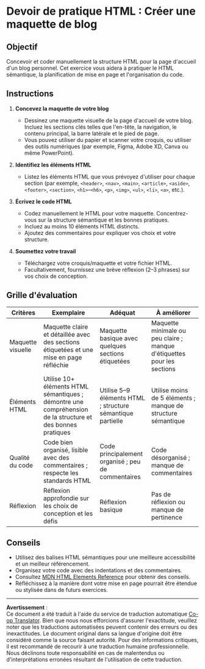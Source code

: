 <!--
CO_OP_TRANSLATOR_METADATA:
{
  "original_hash": "5a764667bbe82aa72ac0a67f4c97ff4a",
  "translation_date": "2025-10-03T08:25:47+00:00",
  "source_file": "3-terrarium/1-intro-to-html/assignment.md",
  "language_code": "fr"
}
-->
# Devoir de pratique HTML : Créer une maquette de blog

## Objectif

Concevoir et coder manuellement la structure HTML pour la page d'accueil d'un blog personnel. Cet exercice vous aidera à pratiquer le HTML sémantique, la planification de mise en page et l'organisation du code.

## Instructions

1. **Concevez la maquette de votre blog**
   - Dessinez une maquette visuelle de la page d'accueil de votre blog. Incluez les sections clés telles que l'en-tête, la navigation, le contenu principal, la barre latérale et le pied de page.
   - Vous pouvez utiliser du papier et scanner votre croquis, ou utiliser des outils numériques (par exemple, Figma, Adobe XD, Canva ou même PowerPoint).

2. **Identifiez les éléments HTML**
   - Listez les éléments HTML que vous prévoyez d'utiliser pour chaque section (par exemple, `<header>`, `<nav>`, `<main>`, `<article>`, `<aside>`, `<footer>`, `<section>`, `<h1>`–`<h6>`, `<p>`, `<img>`, `<ul>`, `<li>`, `<a>`, etc.).

3. **Écrivez le code HTML**
   - Codez manuellement le HTML pour votre maquette. Concentrez-vous sur la structure sémantique et les bonnes pratiques.
   - Incluez au moins 10 éléments HTML distincts.
   - Ajoutez des commentaires pour expliquer vos choix et votre structure.

4. **Soumettez votre travail**
   - Téléchargez votre croquis/maquette et votre fichier HTML.
   - Facultativement, fournissez une brève réflexion (2–3 phrases) sur vos choix de conception.

## Grille d'évaluation

| Critères         | Exemplaire                                                                                 | Adéquat                                                                         | À améliorer                                                                     |
|------------------|--------------------------------------------------------------------------------------------|--------------------------------------------------------------------------------|--------------------------------------------------------------------------------|
| Maquette visuelle | Maquette claire et détaillée avec des sections étiquetées et une mise en page réfléchie    | Maquette basique avec quelques sections étiquetées                             | Maquette minimale ou peu claire ; manque d'étiquettes pour les sections         |
| Éléments HTML    | Utilise 10+ éléments HTML sémantiques ; démontre une compréhension de la structure et des bonnes pratiques | Utilise 5–9 éléments HTML ; structure sémantique partielle                     | Utilise moins de 5 éléments ; manque de structure sémantique                    |
| Qualité du code  | Code bien organisé, lisible avec des commentaires ; respecte les standards HTML            | Code principalement organisé ; peu de commentaires                             | Code désorganisé ; manque de commentaires                                      |
| Réflexion        | Réflexion approfondie sur les choix de conception et les défis                             | Réflexion basique                                                              | Pas de réflexion ou manque de pertinence                                       |

## Conseils

- Utilisez des balises HTML sémantiques pour une meilleure accessibilité et un meilleur référencement.
- Organisez votre code avec des indentations et des commentaires.
- Consultez [MDN HTML Elements Reference](https://developer.mozilla.org/en-US/docs/Web/HTML/Element) pour obtenir des conseils.
- Réfléchissez à la manière dont votre mise en page pourrait être étendue ou stylisée dans de futurs exercices.

---

**Avertissement** :  
Ce document a été traduit à l'aide du service de traduction automatique [Co-op Translator](https://github.com/Azure/co-op-translator). Bien que nous nous efforcions d'assurer l'exactitude, veuillez noter que les traductions automatisées peuvent contenir des erreurs ou des inexactitudes. Le document original dans sa langue d'origine doit être considéré comme la source faisant autorité. Pour des informations critiques, il est recommandé de recourir à une traduction humaine professionnelle. Nous déclinons toute responsabilité en cas de malentendus ou d'interprétations erronées résultant de l'utilisation de cette traduction.